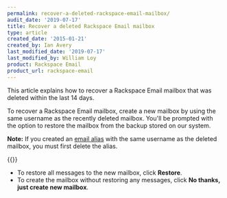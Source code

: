 ```yaml
---
permalink: recover-a-deleted-rackspace-email-mailbox/
audit_date: '2019-07-17'
title: Recover a deleted Rackspace Email mailbox
type: article
created_date: '2015-01-21'
created_by: Ian Avery
last_modified_date: '2019-07-17'
last_modified_by: William Loy
product: Rackspace Email
product_url: rackspace-email
---
```


This article explains how to recover a Rackspace Email mailbox that was deleted within the last 14 days.

To recover a Rackspace Email mailbox, create a new mailbox by using the same username as the recently deleted mailbox. You'll be prompted with the option to restore the mailbox from the backup stored on our system.

**Note:** If you created an [email alias](/how-to/adding-an-alias-with-rackspace-email/) with the same username as the deleted mailbox, you must first delete the alias.

{{<image src="ScreenShot2015-01-21at2.53.38PM.png" alt="" title="">}}

-   To restore all messages to the new mailbox, click **Restore**.
-   To create the mailbox without restoring any messages, click **No thanks, just create new mailbox**.
